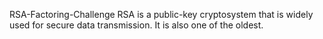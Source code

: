 RSA-Factoring-Challenge
RSA is a public-key cryptosystem that is widely used for secure data transmission. It is also one of the oldest.	
